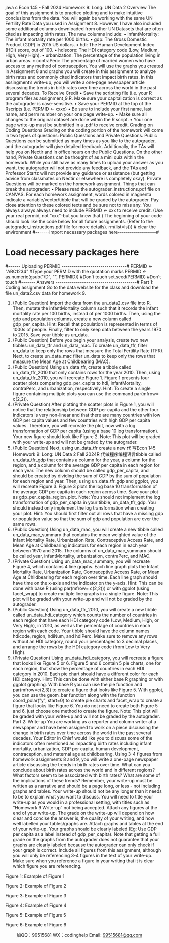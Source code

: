 java c
Econ 145 - Fall 2024 
Homework 9: Long: UN Data 2 
Overview 
The goal of this assignment is to practice plotting and to make intuitive conclusions from the data. You will again be working with the same UN Fertility Rate Data you used in Assignment 8. However, I have also included some additional columns downloaded from other UN Datasets that are often cited as impacting birth rates. The new columns include:
• infantMortality: The infant mortality rate per 1000 births.
• gdp: The Gross Domestic Product (GDP) in 2015 US dollars.
• hdi: The Human Development Index (HDI) score, out of 100.
• hdiscore: The HDI category code (Low, Medium, High, Very High).
• urbanization: The percentage of the population living in urban areas.
• contraPerc: The percentage of married women who have access to any method of contraception.
You will use the graphs you created in Assignment 8 and graphs you will create in this assignment to analyze birth rates and commonly cited indicators that impact birth rates. In this assingment’s write-up, you will write a one-page newspaper article discussing the trends in birth rates over time across the world in the past several decades.
To Receive Credit 
• Save the scripting file (i.e. your R program file) as assignment_9.R. Make sure your capitalization is correct as the autograder is case-sensitive.
• Save your PERMID at the top of the Rscripts (i.e. PERMID ← xxxx)
• Be sure to include your first name, last name, and perm number on your one page write-up.
• Make sure all changes to the original dataset are done within the R script.
• Your one page write-up must be submitted in a .pdf to receive credit.
Grading on Coding Questions 
Grading on the coding portion of the homework will come in two types of questions: Public Questions and Private Questions. Public Questions can be submitted as many times as you like to the autograder, and the autograder will give detailed feedback. Additionally, the TAs will help you on Nectir and in office hours on the Public Questions. On the other hand, Private Questions can be thought of as a mini quiz within the homework. While you still have as many times to upload your answer as you want, the autograder will not provide any feedback, and the TAs and Professor Startz will not provide any guidance or assistance (but getting advice from classmates on Nectir or elsewhere is completely okay). Private Questions will be marked on the homework assignment.
Things that can break the autograder: 
• Please read the autograder_instructions.pdf file on CANVAS.
For each homework assignment, words colored in magnenta indicate a variable/vector/tibble that will be graded by the autograder. Pay close attention to these colored texts and be sure not to miss any. You always always always need to include PERMID ← xxx to receive credit. (Use your real permid, not “xxx”–but you knew that.) The beginning of your code should look like the code below for all future assignments. (Refer to the autograder_instructions.pdf file for more details).
rm(list=ls()) # clear the environment
#-------Import necessary packages here-------------------#
# Load necessary packages here
#------ Uploading PERMID --------------------------------#
PERMID <- "ABC1234" #Type your PERMID with the quotation marks
PERMID <- as.numeric(gsub("\\D", "", PERMID)) #Don't touch
set.seed(PERMID) #Don't touch
#------- Answers ----------------------------------------#
Part 1: Coding assignment 
Go to the data website for the class and download the file un_data2.csv data for homework 9.
1. (Public Question) Import the data from the un_data2.csv file into R. Then, mutate the infantMortality column such that it records the infant mortality rate per 100 births, instead of per 1000 births. Then, using the gdp and population columns, create a new column called gdp_per_capita. Hint: Recall that population is represented in terms of 1000s of people. Finally, filter to only keep data between the years 1970 to 2015. Save your tibble as un_data.
2. (Public Question) Before you begin your analysis, create two new tibbles: un_data_tfr and un_data_mac. To create un_data_tfr, filter un_data to keep only the rows that measure the Total Fertility Rate (TFR). Next, to create un_data_mac filter un_data to keep only the rows that measure the Mean Age at Childbearing (MAC).
3. (Public Question) Using un_data_tfr, create a tibble called un_data_tfr_2010 that only contains rows for the year 2010. Then, using un_data_tfr_2010, you will recreate Figure 1. Figure 1 presents four scatter plots comparing gdp_per_capita to hdi, infantMortality, contraPerc, and urbanization, respectively. Hint: To create a single figure containing multiple plots you can use the command par(mfrow= c(2,2)).
4. (Private Question) After plotting the scatter plots in Figure 1, you will notice that the relationship between GDP per capita and the other four indicators is very non-linear and that there are many countries with low GDP per capita values and few countries with high GDP per capita values. Therefore, you will recreate the plot, now with a log transformation of GDP per capita (using a base 10 log transformation). Your new figure should look like Figure 2. Note: This plot will be graded with your write-up and will not be graded by the autograder.
5. (Public Question) Next, using un_data_tfr create a new 代 写Econ 145 Homework 9: Long: UN Data 2 Fall 2024R
代做程序编程语言tibble called un_data_tfr_gdp that contains a column for the year, a column for the region, and a column for the average GDP per capita in each region for each year. The new column should be called gdp_per_capita, and should be created by dividing the sum of GDP by the sum of population for each region and year. Then, using un_data_tfr_gdp and ggplot, you will recreate Figure 3. Figure 3 plots the log base 10 transformation of the average GDP per capita in each region across time. Save your plot as gdp_per_capita_region_plot. Note: You should not implement the log transformation of gdp_per_capita in your tibble, un_data_tfr_gdp. You should instead only implement the log transformation when creating your plot. Hint: You should first filter out all rows that have a missing gdp or population value so that the sum of gdp and population are over the same rows.
6. (Public Question) Using un_data_mac, you will create a new tibble called un_data_mac_summary that contains the mean weighted value of the Infant Mortality Rate, Urbanization Rate, Contraceptive Access Rate, and Mean Age at Childbearing indicators for each region in each year between 1970 and 2015. The columns of un_data_mac_summary should be called year, infantMortality, urbanization, contraPerc, and MAC.
7. (Private Question) Using un_data_mac_summary, you will recreate Figure 4, which contains 4 line graphs. Each line graph plots the Infant Mortality Rate, Urbanization Rate, Contraceptive Access Rate, or Mean Age at Childbearing for each region over time. Each line graph should have time on the x-axis and the indicator on the y-axis. Hint: This can be done with base R (using par(mfrow= c(2,2))) or with ggplot (using facet_wrap) to create multiple line graphs in a single figure. Note: This plot will be graded with your write-up and will not be graded by the autograder.
8. (Public Question) Using un_data_tfr_2010, you will create a new tibble called un_data_hdi_category which counts the number of countries in each region that have each HDI category code (Low, Medium, High, or Very High), in 2010, as well as the percentage of countries in each region with each code. Your tibble should have the column names hdicode, region, hdiNum, and hdiPerc. Make sure to remove any rows without an HDI category, round your percentages to 3 decimal places, and arrange the rows by the HDI category code (from Low to Very High).
9. (Private Question) Using un_data_hdi_category, you will recreate a figure that looks like Figure 5 or 6. Figure 5 and 6 contain 5 pie charts, one for each region, that show the percentage of countries in each HDI category in 2010. Each pie chart should have a different color for each HDI category. Hint: This can be done with either base R graphing or with ggplot graphing. With base R you can use the pie function and par(mfrow=c(2,3)) to create a figure that looks like Figure 5. With ggplot, you can use the geom_bar function along with the function coord_polar("y", start=0) to create pie charts and facet_wrap to create a figure that looks like Figure 6. You do not need to create both Figure 5 and 6, just choose one method to create the figure. Note: This plot will be graded with your write-up and will not be graded by the autograder.
Part 2: Write-up 
You are working as a reporter and column writer at a newspaper and have been assigned to work on a piece discussing the change in birth rates over time across the world in the past several decades. Your Editor in Chief would like you to discuss some of the indicators often mentioned as impacting birth rates including infant mortality, urbanization, GDP per capita, human development, contraception, and maternal age at childbearing. Using 3-4 figures from homework assignments 8 and 9, you will write a one-page newspaper article discussing the trends in birth rates over time. What can you conclude about birth rates across the world and in different regions? What factors seem to be associated with birth rates? What are some of the implications of these trends?
Remember, your write-up must be written as a narrative and should be a page long, or less - not including graphs and tables. Your write-up should not be any longer than it needs to be to explain what you want to discuss. You will need to title your write-up as you would in a professional setting, with titles such as “Homework 9 Write-up” not being accepted. Attach any figures at the end of your write-up. The grade on the write-up will depend on how clear and concise the answer is, the quality of your writing, and how well labelled your tables/graphs are. Attach graphs and tables at the end of your write-up. Your graphs should be clearly labeled (Eg: Use GDP per capita as a label instead of gdp_per_capita). Note that getting a full grade on the graphs from the autograder does not guarantee that your graphs are clearly labeled because the autograder can only check if your graph is correct. Include all figures from this assignment, although you will only be referencing 3-4 figures in the text of your write-up. Make sure when you reference a figure in your writing that it is clear which figure you are referencing.

Figure 1: Example of Figure 1

Figure 2: Example of Figure 2

Figure 3: Example of Figure 3

Figure 4: Example of Figure 4

Figure 5: Example of Figure 5

Figure 6: Example of Figure 6



         
加QQ：99515681  WX：codinghelp  Email: 99515681@qq.com

